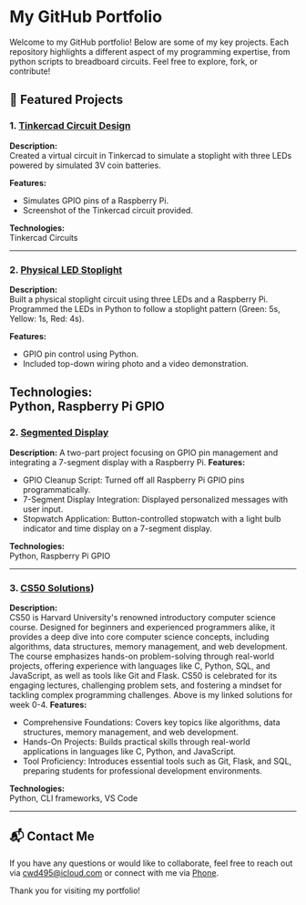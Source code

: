 # My GitHub Portfolio

Welcome to my GitHub portfolio! Below are some of my key projects. Each repository highlights a different aspect of my programming expertise, from python scripts to breadboard circuits. Feel free to explore, fork, or contribute!

## 📂 Featured Projects

### 1. [Tinkercad Circuit Design](./led_circuit)
**Description:**  
Created a virtual circuit in Tinkercad to simulate a stoplight with three LEDs powered by simulated 3V coin batteries.

**Features:**
- Simulates GPIO pins of a Raspberry Pi.
- Screenshot of the Tinkercad circuit provided.

**Technologies:**  
Tinkercad Circuits

---

### 2. [Physical LED Stoplight](./led_stoplight.py)
**Description:**  
Built a physical stoplight circuit using three LEDs and a Raspberry Pi. Programmed the LEDs in Python to follow a stoplight pattern (Green: 5s, Yellow: 1s, Red: 4s).

**Features:**
- GPIO pin control using Python.  
- Included top-down wiring photo and a video demonstration.  

**Technologies:**  
Python, Raspberry Pi GPIO
---

### 2. [Segmented Display](https://github.com/cole-dobmeier/Segmented-Display.git)
**Description:**
A two-part project focusing on GPIO pin management and integrating a 7-segment display with a Raspberry Pi.
**Features:**
- GPIO Cleanup Script: Turned off all Raspberry Pi GPIO pins programmatically.
- 7-Segment Display Integration: Displayed personalized messages with user input.
- Stopwatch Application: Button-controlled stopwatch with a light bulb indicator and time display on a 7-segment display.

**Technologies:**  
Python, Raspberry Pi GPIO

---

### 3. [CS50 Solutions](https://github.com/cole-dobmeier/CS50_Solutions.git))
**Description:**  
CS50 is Harvard University's renowned introductory computer science course. Designed for beginners and experienced programmers alike, it provides a deep dive into core computer science concepts, including algorithms, data structures, memory management, and web development. The course emphasizes hands-on problem-solving through real-world projects, offering experience with languages like C, Python, SQL, and JavaScript, as well as tools like Git and Flask. CS50 is celebrated for its engaging lectures, challenging problem sets, and fostering a mindset for tackling complex programming challenges. Above is my linked solutions for week 0-4.
**Features:**
- Comprehensive Foundations: Covers key topics like algorithms, data structures, memory management, and web development.
- Hands-On Projects: Builds practical skills through real-world applications in languages like C, Python, and JavaScript.
- Tool Proficiency: Introduces essential tools such as Git, Flask, and SQL, preparing students for professional development environments.

**Technologies:**  
Python, CLI frameworks, VS Code

---

## 📬 Contact Me
If you have any questions or would like to collaborate, feel free to reach out via [cwd495@icloud.com](mailto:cwd495@icloud.com) or connect with me via [Phone](720-930-8022).

Thank you for visiting my portfolio!
